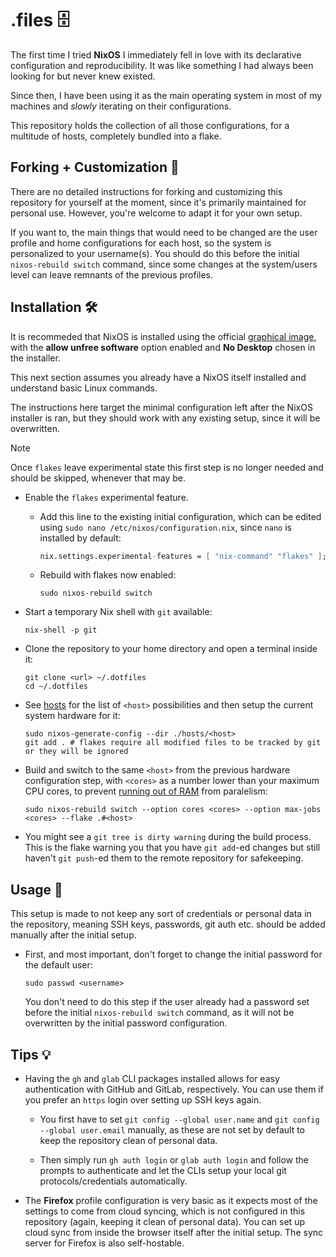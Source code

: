 # .files 🗄️

The first time I tried **NixOS** I immediately fell in love with its declarative configuration and reproducibility. It was like something I had always been looking for but never knew existed.

Since then, I have been using it as the main operating system in most of my machines and _slowly_ iterating on their configurations.

This repository holds the collection of all those configurations, for
a multitude of hosts, completely bundled into a flake.

## Forking + Customization 🎨

There are no detailed instructions for forking and customizing this repository for yourself at the moment, since it's primarily maintained for personal use. However, you're welcome to adapt it for your own setup.

If you want to, the main things that would need to be changed are the user profile and home configurations for each host, so the system is personalized to your username(s). You should do this before the initial `nixos-rebuild switch` command, since some changes at the system/users level can leave remnants of the previous profiles.

## Installation 🛠️

It is recommeded that NixOS is installed using the official [graphical image](https://nixos.org/download/#nixos-iso), with the **allow unfree software** option enabled and **No Desktop** chosen in the installer.

This next section assumes you already have a NixOS itself installed and understand basic Linux commands.

The instructions here target the minimal configuration left after the NixOS installer is ran, but they should work with any existing setup, since it will be overwritten.

> [!NOTE]
> Once `flakes` leave experimental state this first step is no longer needed and should be skipped, whenever that may be.

- Enable the `flakes` experimental feature.

  - Add this line to the existing initial configuration, which can be edited using `sudo nano /etc/nixos/configuration.nix`, since `nano` is installed by default:

      ```nix
      nix.settings.experimental-features = [ "nix-command" "flakes" ];
      ```

  - Rebuild with flakes now enabled:

     ```shell
     sudo nixos-rebuild switch
     ```

- Start a temporary Nix shell with `git` available:

   ```shell
   nix-shell -p git
   ```

- Clone the repository to your home directory and open a terminal inside it:

   ```shell
   git clone <url> ~/.dotfiles
   cd ~/.dotfiles
   ```

- See [hosts](./hosts) for the list of `<host>` possibilities and then setup the current system hardware for it:

   ```shell
   sudo nixos-generate-config --dir ./hosts/<host>
   git add . # flakes require all modified files to be tracked by git or they will be ignored
   ```

- Build and switch to the same `<host>` from the previous hardware configuration step, with `<cores>` as a number lower than your maximum CPU cores, to prevent [running out of RAM](https://github.com/NixOS/nix/pull/11143) from paralelism:

   ```shell
   sudo nixos-rebuild switch --option cores <cores> --option max-jobs <cores> --flake .#<host>
   ```

- You might see a `git tree is dirty warning` during the build process. This is the flake warning you that you have `git add`-ed changes but still haven't `git push`-ed them to the remote repository for safekeeping.

## Usage 🚀

This setup is made to not keep any sort of credentials or personal data in the repository, meaning SSH keys, passwords, git auth etc. should be added manually after the initial setup.

- First, and most important, don't forget to change the initial password for the default user:

   ```shell
   sudo passwd <username>
   ```

   You don't need to do this step if the user already had a password set before the initial `nixos-rebuild switch` command, as it will not be overwritten by the initial password configuration.

## Tips 💡

- Having the `gh` and `glab` CLI packages installed allows for easy authentication with GitHub and GitLab, respectively. You can use them if you prefer an `https` login over setting up SSH keys again.

  - You first have to set `git config --global user.name` and `git config --global user.email` manually, as these are not set by default to keep the repository clean of personal data.

  - Then simply run `gh auth login` or `glab auth login` and follow the prompts to authenticate and let the CLIs setup your local git protocols/credentials automatically.

- The **Firefox** profile configuration is very basic as it expects most of the settings to come from cloud syncing, which is not configured in this repository (again, keeping it clean of personal data). You can set up cloud sync from inside the browser itself after the initial setup. The sync server for Firefox is also self-hostable.
